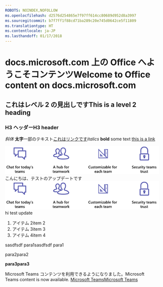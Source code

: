 ```yaml
---
ROBOTS: NOINDEX,NOFOLLOW
ms.openlocfilehash: d2576d254865e7f97ff614cc80689d952d8a3997
ms.sourcegitcommit: b7f7ff1f88cd71ba289c20e745d0642ce5f11809
ms.translationtype: HT
ms.contentlocale: ja-JP
ms.lasthandoff: 01/17/2018
---
```

# <a name="welcome-to-office-content-on-docsmicrosoftcom"></a><span data-ttu-id="977eb-101">docs.microsoft.com 上の Office へようこそコンテンツ</span><span class="sxs-lookup"><span data-stu-id="977eb-101">Welcome to Office content on docs.microsoft.com</span></span>
## <a name="this-is-a-level-2-heading"></a><span data-ttu-id="977eb-102">これはレベル 2 の見出しです</span><span class="sxs-lookup"><span data-stu-id="977eb-102">This is a level 2 heading</span></span>
### <a name="h3-header"></a><span data-ttu-id="977eb-103">H3 ヘッダー</span><span class="sxs-lookup"><span data-stu-id="977eb-103">H3 header</span></span>

<span data-ttu-id="977eb-104">*斜体*
**太字**一部のテキスト[これはリンクです](Office-365-groups.md)</span><span class="sxs-lookup"><span data-stu-id="977eb-104">*italics*
**bold** some text [this is a link](Office-365-groups.md)</span></span>

<span data-ttu-id="977eb-105">![何らかの代替テキスト](media/Overview-Microsoft-Teams-image1.png) こんにちは、テストのアップデートです</span><span class="sxs-lookup"><span data-stu-id="977eb-105">![alt text whatever](media/Overview-Microsoft-Teams-image1.png) hi test update</span></span>
1. <span data-ttu-id="977eb-106">アイテム 2</span><span class="sxs-lookup"><span data-stu-id="977eb-106">item 2</span></span>
2. <span data-ttu-id="977eb-107">アイテム 3</span><span class="sxs-lookup"><span data-stu-id="977eb-107">item 3</span></span>
3. <span data-ttu-id="977eb-108">アイテム 4</span><span class="sxs-lookup"><span data-stu-id="977eb-108">item 4</span></span>





<span data-ttu-id="977eb-109">sasdfsdf para1</span><span class="sxs-lookup"><span data-stu-id="977eb-109">sasdfsdf para1</span></span>

<span data-ttu-id="977eb-110">para2</span><span class="sxs-lookup"><span data-stu-id="977eb-110">para2</span></span>

<span data-ttu-id="977eb-111">**para3**</span><span class="sxs-lookup"><span data-stu-id="977eb-111">**para3**</span></span>




<span data-ttu-id="977eb-112">Microsoft Teams コンテンツを利用できるようになりました。</span><span class="sxs-lookup"><span data-stu-id="977eb-112">Microsoft Teams content is now available.</span></span>
[<span data-ttu-id="977eb-113">Microsoft Teams</span><span class="sxs-lookup"><span data-stu-id="977eb-113">Microsoft Teams</span></span>](https://docs.microsoft.com/MicrosoftTeams)
